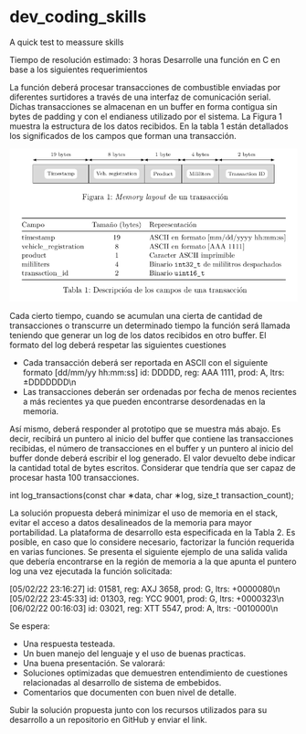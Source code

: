 # dev_coding_skills
A quick test to meassure skills

Tiempo de resolución estimado: 3 horas
Desarrolle una función en C en base a los siguientes requerimientos

La función deberá procesar transacciones de combustible enviadas por diferentes surtidores a través de una interfaz de comunicación serial. Dichas transacciones se almacenan en un buffer en forma contigua sin bytes de padding y con el endianess utilizado por el sistema. La Figura 1 muestra la estructura de los datos recibidos. En la tabla 1 están detallados los significados de los campos que forman una transacción.

![alt text](https://github.com/goltango/dev_coding_skills/blob/main/image1.png?raw=true)

Cada cierto tiempo, cuando se acumulan una cierta de cantidad de transacciones o transcurre un determinado tiempo la función será llamada teniendo que generar un log de los datos recibidos en otro buffer. El formato del log deberá respetar las siguientes cuestiones
* Cada transacción deberá ser reportada en ASCII con el siguiente formato [dd/mm/yy hh:mm:ss] id: DDDDD, reg: AAA 1111, prod: A, ltrs: ±DDDDDDD\n
* Las transacciones deberán ser ordenadas por fecha de menos recientes a más recientes ya que pueden encontrarse desordenadas en la memoria.

Así mismo, deberá responder al prototipo que se muestra más abajo. Es decir, recibirá un puntero al inicio del buffer que contiene las transacciones recibidas, el número de transacciones en el buffer y un puntero al inicio del buffer donde deberá escribir el log generado. El valor devuelto debe indicar la cantidad total de bytes escritos. Considerar que tendría que ser capaz de procesar hasta 100 transacciones.

int log_transactions(const char ∗data, char ∗log, size_t transaction_count);

La solución propuesta deberá minimizar el uso de memoria en el stack, evitar el acceso a datos desalineados de la memoria para mayor portabilidad. La plataforma de desarrollo esta especificada en la Tabla 2. Es posible, en caso que lo considere necesario, factorizar la función requerida en varias funciones. Se presenta el siguiente ejemplo de una salida valida que debería encontrarse en la región de memoria a la que apunta el puntero log una vez ejecutada la función solicitada:

[05/02/22 23:16:27] id: 01581, reg: AXJ 3658, prod: G, ltrs: +0000080\n
[05/02/22 23:45:33] id: 01303, reg: YCC 9001, prod: G, ltrs: +0000323\n
[06/02/22 00:16:03] id: 03021, reg: XTT 5547, prod: A, ltrs: -0010000\n

Se espera:
* Una respuesta testeada.
* Un buen manejo del lenguaje y el uso de buenas practicas.
* Una buena presentación.
Se valorará:
* Soluciones optimizadas que demuestren entendimiento de cuestiones relacionadas al desarrollo de sistema de embebidos.
* Comentarios que documenten con buen nivel de detalle.

Subir la solución propuesta junto con los recursos utilizados para su desarrollo a un repositorio en GitHub y enviar el link.
